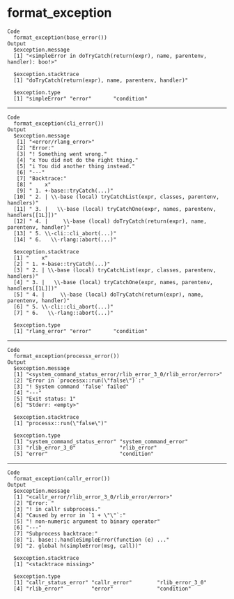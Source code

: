 # format_exception

    Code
      format_exception(base_error())
    Output
      $exception.message
      [1] "<simpleError in doTryCatch(return(expr), name, parentenv, handler): boo!>"
      
      $exception.stacktrace
      [1] "doTryCatch(return(expr), name, parentenv, handler)"
      
      $exception.type
      [1] "simpleError" "error"       "condition"  
      

---

    Code
      format_exception(cli_error())
    Output
      $exception.message
       [1] "<error/rlang_error>"                                                        
       [2] "Error:"                                                                     
       [3] "! Something went wrong."                                                    
       [4] "x You did not do the right thing."                                          
       [5] "i You did another thing instead."                                           
       [6] "---"                                                                        
       [7] "Backtrace:"                                                                 
       [8] "    x"                                                                      
       [9] " 1. +-base::tryCatch(...)"                                                  
      [10] " 2. | \\-base (local) tryCatchList(expr, classes, parentenv, handlers)"     
      [11] " 3. |   \\-base (local) tryCatchOne(expr, names, parentenv, handlers[[1L]])"
      [12] " 4. |     \\-base (local) doTryCatch(return(expr), name, parentenv, handler)"
      [13] " 5. \\-cli::cli_abort(...)"                                                 
      [14] " 6.   \\-rlang::abort(...)"                                                 
      
      $exception.stacktrace
      [1] "    x"                                                                      
      [2] " 1. +-base::tryCatch(...)"                                                  
      [3] " 2. | \\-base (local) tryCatchList(expr, classes, parentenv, handlers)"     
      [4] " 3. |   \\-base (local) tryCatchOne(expr, names, parentenv, handlers[[1L]])"
      [5] " 4. |     \\-base (local) doTryCatch(return(expr), name, parentenv, handler)"
      [6] " 5. \\-cli::cli_abort(...)"                                                 
      [7] " 6.   \\-rlang::abort(...)"                                                 
      
      $exception.type
      [1] "rlang_error" "error"       "condition" 
      

---

    Code
      format_exception(processx_error())
    Output
      $exception.message
      [1] "<system_command_status_error/rlib_error_3_0/rlib_error/error>"
      [2] "Error in `processx::run(\"false\")`:"                         
      [3] "! System command 'false' failed"                              
      [4] "---"                                                          
      [5] "Exit status: 1"                                               
      [6] "Stderr: <empty>"                                              
      
      $exception.stacktrace
      [1] "processx::run(\"false\")"
      
      $exception.type
      [1] "system_command_status_error" "system_command_error"       
      [3] "rlib_error_3_0"              "rlib_error"                 
      [5] "error"                       "condition"                  
      

---

    Code
      format_exception(callr_error())
    Output
      $exception.message
      [1] "<callr_error/rlib_error_3_0/rlib_error/error>"
      [2] "Error: "                                      
      [3] "! in callr subprocess."                       
      [4] "Caused by error in `1 + \"\"`:"               
      [5] "! non-numeric argument to binary operator"    
      [6] "---"                                          
      [7] "Subprocess backtrace:"                        
      [8] "1. base::.handleSimpleError(function (e) ..." 
      [9] "2. global h(simpleError(msg, call))"          
      
      $exception.stacktrace
      [1] "<stacktrace missing>"
      
      $exception.type
      [1] "callr_status_error" "callr_error"        "rlib_error_3_0"    
      [4] "rlib_error"         "error"              "condition"         
      

